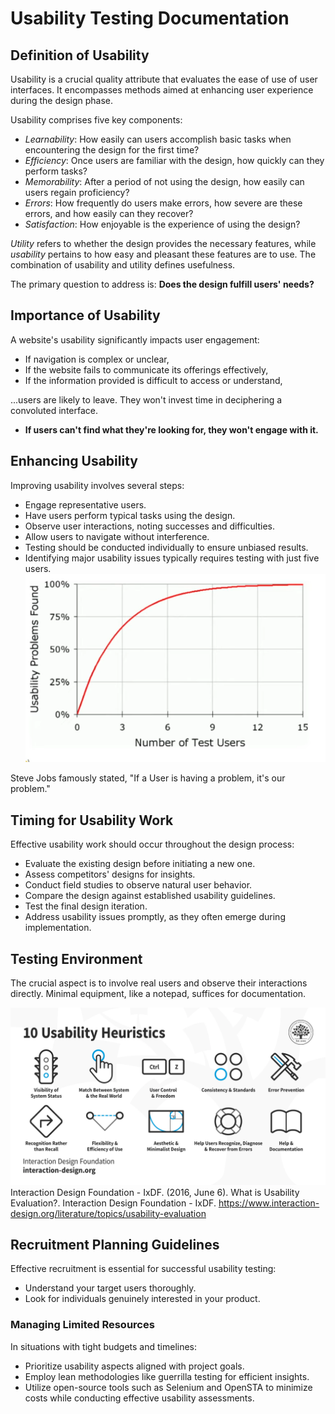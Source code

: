# Usability Testing Documentation

## Definition of Usability
Usability is a crucial quality attribute that evaluates the ease of use of user interfaces. It encompasses methods aimed at enhancing user experience during the design phase.

Usability comprises five key components:
- *Learnability*: How easily can users accomplish basic tasks when encountering the design for the first time?
- *Efficiency*: Once users are familiar with the design, how quickly can they perform tasks?
- *Memorability*: After a period of not using the design, how easily can users regain proficiency?
- *Errors*: How frequently do users make errors, how severe are these errors, and how easily can they recover?
- *Satisfaction*: How enjoyable is the experience of using the design?

*Utility* refers to whether the design provides the necessary features, while *usability* pertains to how easy and pleasant these features are to use. The combination of usability and utility defines usefulness.

The primary question to address is: **Does the design fulfill users' needs?**

## Importance of Usability
A website's usability significantly impacts user engagement:
- If navigation is complex or unclear,
- If the website fails to communicate its offerings effectively,
- If the information provided is difficult to access or understand,

...users are likely to leave. They won't invest time in deciphering a convoluted interface.

- **If users can't find what they're looking for, they won't engage with it.**

## Enhancing Usability
Improving usability involves several steps:
- Engage representative users.
- Have users perform typical tasks using the design.
- Observe user interactions, noting successes and difficulties.
- Allow users to navigate without interference.
- Testing should be conducted individually to ensure unbiased results.
- Identifying major usability issues typically requires testing with just five users.
![alt text](images/image-2.png)

Steve Jobs famously stated, "If a User is having a problem, it's our problem."

## Timing for Usability Work
Effective usability work should occur throughout the design process:
- Evaluate the existing design before initiating a new one.
- Assess competitors' designs for insights.
- Conduct field studies to observe natural user behavior.
- Compare the design against established usability guidelines.
- Test the final design iteration.
- Address usability issues promptly, as they often emerge during implementation.

## Testing Environment
The crucial aspect is to involve real users and observe their interactions directly. Minimal equipment, like a notepad, suffices for documentation.

![alt text](images/image-1.png)
Interaction Design Foundation - IxDF. (2016, June 6). What is Usability Evaluation?. Interaction Design Foundation - IxDF. https://www.interaction-design.org/literature/topics/usability-evaluation

## Recruitment Planning Guidelines
Effective recruitment is essential for successful usability testing:
- Understand your target users thoroughly.
- Look for individuals genuinely interested in your product.

### Managing Limited Resources
In situations with tight budgets and timelines:
- Prioritize usability aspects aligned with project goals.
- Employ lean methodologies like guerrilla testing for efficient insights.
- Utilize open-source tools such as Selenium and OpenSTA to minimize costs while conducting effective usability assessments.